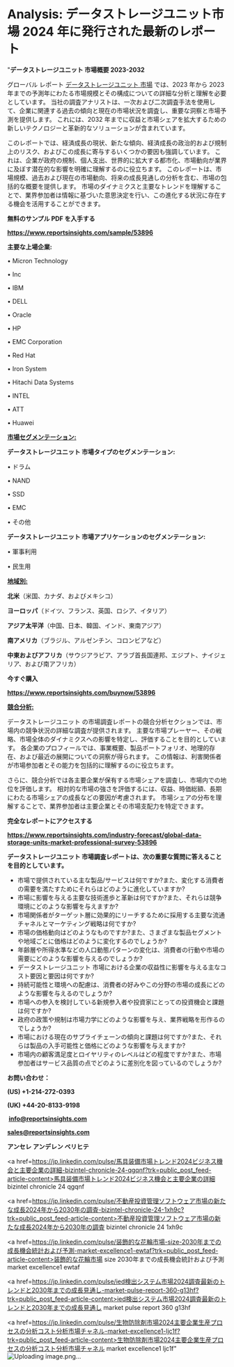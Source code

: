 # Analysis: データストレージユニット市場 2024 年に発行された最新のレポート

"<strong>データストレージユニット 市場概要 2023-2032</strong>

グローバル レポート <a href=https://www.reportsinsights.com/sample/53896>データストレージユニット 市場</a> では、2023 年から 2023 年までの予測年にわたる市場規模とその構成についての詳細な分析と理解を必要としています。 当社の調査アナリストは、一次および二次調査手法を使用して、企業に関連する過去の傾向と現在の市場状況を調査し、重要な洞察と市場予測を提供します。 これには、2032 年までに収益と市場シェアを拡大​​するための新しいテクノロジーと革新的なソリューションが含まれています。

このレポートでは、経済成長の現状、新たな傾向、経済成長の政治的および規制上のリスク、およびこの成長に寄与するいくつかの要因も強調しています。 これは、企業が政府の規制、個人支出、世界的に拡大する都市化、市場動向が業界に及ぼす潜在的な影響を明確に理解するのに役立ちます。 このレポートは、市場規模、過去および現在の市場動向、将来の成長見通しの分析を含む、市場の包括的な概要を提供します。 市場のダイナミクスと主要なトレンドを理解することで、業界参加者は情報に基づいた意思決定を行い、この進化する状況に存在する機会を活用することができます。

<strong><b>無料のサンプル PDF を入手する</b></strong>

<a href=https://www.reportsinsights.com/sample/53896><strong><u>https://www.reportsinsights.com/sample/53896</u></strong></a>

<strong>主要な上場企業:</strong>

• Micron Technology

•  Inc

• IBM

• DELL

• Oracle

• HP

• EMC Corporation

• Red Hat

• Iron System

• Hitachi Data Systems

• INTEL

• ATT

• Huawei

<strong><u>市場セグメンテーション</u></strong><strong><u>:</u></strong>

<strong>データストレージユニット 市場タイプのセグメンテーション:</strong>

• ドラム

• NAND

• SSD

• EMC

• その他

<strong>データストレージユニット 市場アプリケーションのセグメンテーション:</strong>

• 軍事利用

• 民生用

<strong><u>地域別</u></strong><strong><u>:</u></strong>

<strong>北米</strong>（米国、カナダ、およびメキシコ）

<strong>ヨーロッパ</strong>（ドイツ、フランス、英国、ロシア、イタリア）

<strong>アジア太平洋</strong>（中国、日本、韓国、インド、東南アジア）

<strong>南アメリカ</strong>（ブラジル、アルゼンチン、コロンビアなど）

<strong>中東およびアフリカ</strong>（サウジアラビア、アラブ首長国連邦、エジプト、ナイジェリア、および南アフリカ）

<strong>今すぐ購入</strong>

<a href=https://www.reportsinsights.com/buynow/53896><strong><u>https://www.reportsinsights.com/buynow/53896</u></strong></a>

<strong><u>競合分析:</u></strong>

データストレージユニット の市場調査レポートの競合分析セクションでは、市場内の競争状況の詳細な調査が提供されます。 主要な市場プレーヤー、その戦略、市場全体のダイナミクスへの影響を特定し、評価することを目的としています。 各企業のプロフィールでは、事業概要、製品ポートフォリオ、地理的存在、および最近の展開についての洞察が得られます。 この情報は、利害関係者が市場参加者とその能力を包括的に理解するのに役立ちます。

さらに、競合分析では各主要企業が保有する市場シェアを調査し、市場内での地位を評価します。 相対的な市場の強さを評価するには、収益、時価総額、長期にわたる市場シェアの成長などの要因が考慮されます。 市場シェアの分布を理解することで、業界参加者は主要企業とその市場支配力を特定できます。

<strong>完全なレポートにアクセスする</strong>

<a href=https://www.reportsinsights.com/industry-forecast/global-data-storage-units-market-professional-survey-53896><strong><u><b>https://www.reportsinsights.com/industry-forecast/global-data-storage-units-market-professional-survey-53896</b></u></strong></a>

<strong><b>データストレージユニット 市場調査レポートは、次の重要な質問に答えることを目的としています。</b></strong>
<ul>
  <li>市場で提供されている主な製品/サービスは何ですか?また、変化する消費者の需要を満たすためにそれらはどのように進化していますか?</li>
  <li>市場に影響を与える主要な技術進歩と革新は何ですか?また、それらは競争環境にどのような影響を与えますか?</li>
  <li>市場関係者がターゲット層に効果的にリーチするために採用する主要な流通チャネルとマーケティング戦略は何ですか?</li>
  <li>市場の価格動向はどのようなものですか?また、さまざまな製品セグメントや地域ごとに価格はどのように変化するのでしょうか?</li>
  <li>年齢層や所得水準などの人口動態パターンの変化は、消費者の行動や市場の需要にどのような影響を与えるのでしょうか?</li>
  <li>データストレージユニット 市場における企業の収益性に影響を与える主なコスト要因と要因は何ですか?</li>
  <li>持続可能性と環境への配慮は、消費者の好みやこの分野の市場の成長にどのような影響を与えるのでしょうか?</li>
  <li>市場への参入を検討している新規参入者や投資家にとっての投資機会と課題は何ですか?</li>
  <li>政府の政策や規制は市場力学にどのような影響を与え、業界戦略を形作るのでしょうか?</li>
  <li>市場における現在のサプライチェーンの傾向と課題は何ですか?また、それらは製品の入手可能性と価格にどのような影響を与えますか?</li>
  <li>市場内の顧客満足度とロイヤリティのレベルはどの程度ですか?また、市場参加者はサービス品質の点でどのように差別化を図っているのでしょうか?</li>
</ul>
<strong>お問い合わせ：</strong>

<strong>(US) +1-214-272-0393</strong>

<strong>(UK) +44-20-8133-9198</strong>

<strong> </strong><a href=info@reportsinsights.com><strong><u>info@reportsinsights.com</u></strong></a>

<a href=sales@reportsinsights.com><strong><u>sales@reportsinsights.com</u></strong></a>

<strong>アンセレ アンデレン ベリヒテ</strong>

<a href=https://jp.linkedin.com/pulse/馬具装備市場トレンド2024ビジネス機会と主要企業の詳細-bizintel-chronicle-24-qgqnf?trk=public_post_feed-article-content>馬具装備市場トレンド2024ビジネス機会と主要企業の詳細 bizintel chronicle 24 qgqnf</a>

<a href=https://jp.linkedin.com/pulse/不動産投資管理ソフトウェア市場の新たな成長2024年から2030年の調査-bizintel-chronicle-24-1xh9c?trk=public_post_feed-article-content>不動産投資管理ソフトウェア市場の新たな成長2024年から2030年の調査 bizintel chronicle 24 1xh9c</a>

<a href=https://jp.linkedin.com/pulse/装飾的な花輪市場-size-2030年までの成長機会統計および予測-market-excellence1-ewtaf?trk=public_post_feed-article-content>装飾的な花輪市場 size 2030年までの成長機会統計および予測 market excellence1 ewtaf</a>

<a href=https://jp.linkedin.com/pulse/ied検出システム市場2024調査最新のトレンドと2030年までの成長見通し-market-pulse-report-360-g13hf?trk=public_post_feed-article-content>ied検出システム市場2024調査最新のトレンドと2030年までの成長見通し market pulse report 360 g13hf</a>

<a href=https://jp.linkedin.com/pulse/生物防除剤市場2024主要企業生産プロセスの分析コスト分析市場チャネル-market-excellence1-ljc1f?trk=public_post_feed-article-content>生物防除剤市場2024主要企業生産プロセスの分析コスト分析市場チャネル market excellence1 ljc1f</a>"
![Uploading image.png…]()
